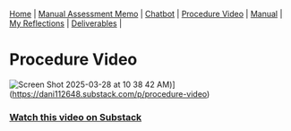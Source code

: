 [Home](index.md) | [Manual Assessment Memo](manual_assessment_memo.md) | [Chatbot](chatbot.md) | [Procedure Video](procedure_video.md) | [Manual](manual.md) | [My Reflections](reflective_blogs.md) | [Deliverables](deliverable1.md) |


# Procedure Video


![Screen Shot 2025-03-28 at 10 38 42 AM](https://github.com/user-attachments/assets/23b4d099-563a-477e-9bec-0f613d860052))](https://dani112648.substack.com/p/procedure-video)

### [Watch this video on Substack](https://dani112648.substack.com/p/procedure-video)

